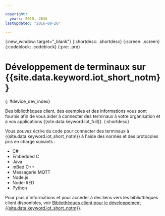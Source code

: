 ```yaml
---

copyright:
  years: 2015, 2016
lastupdated: "2016-08-26"

---
```


{:new_window: target="_blank"}
{:shortdesc: .shortdesc}
{:screen: .screen}
{:codeblock: .codeblock}
{:pre: .pre}

# Développement de terminaux sur {{site.data.keyword.iot_short_notm}}
{: #device_dev_index}

Des bibliothèques client, des exemples et des informations vous sont fournis afin de vous aider à connecter des terminaux à votre organisation et à vos applications {{site.data.keyword.iot_full}}.
{:shortdesc}

Vous pouvez écrire du code pour connecter des terminaux à {{site.data.keyword.iot_short_notm}} à l'aide des normes et des protocoles pris en charge suivants :

- C#
- Embedded C
- Java
- mBed C++
- Messagerie MQTT
- Node.js
- Node-RED
- Python

Pour plus d'informations et pour accéder à des liens vers les bibliothèques client disponibles, voir [Bibliothèques client pour le développement {{site.data.keyword.iot_short_notm}}](../iot_platform_client_lib.html).
